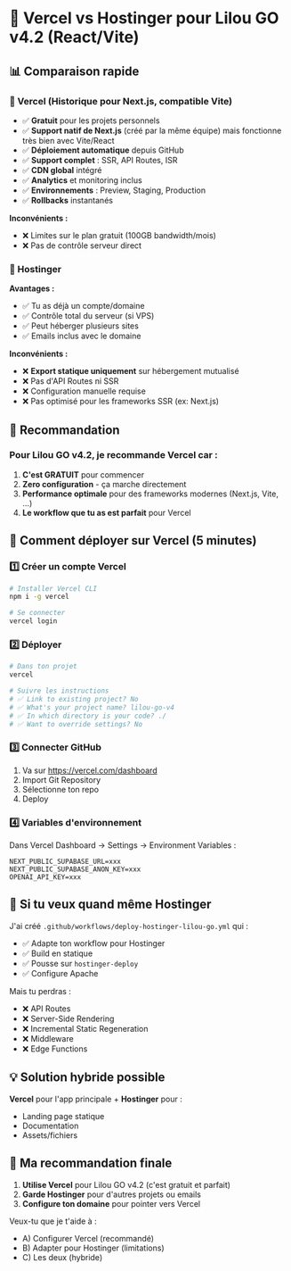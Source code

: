 # 🤔 Vercel vs Hostinger pour Lilou GO v4.2 (React/Vite)

## 📊 Comparaison rapide

### 🚀 Vercel (Historique pour Next.js, compatible Vite)

- ✅ **Gratuit** pour les projets personnels
- ✅ **Support natif de Next.js** (créé par la même équipe) mais fonctionne très bien avec Vite/React
- ✅ **Déploiement automatique** depuis GitHub
- ✅ **Support complet** : SSR, API Routes, ISR
- ✅ **CDN global** intégré
- ✅ **Analytics** et monitoring inclus
- ✅ **Environnements** : Preview, Staging, Production
- ✅ **Rollbacks** instantanés

**Inconvénients :**
- ❌ Limites sur le plan gratuit (100GB bandwidth/mois)
- ❌ Pas de contrôle serveur direct

### 🏢 Hostinger

**Avantages :**
- ✅ Tu as déjà un compte/domaine
- ✅ Contrôle total du serveur (si VPS)
- ✅ Peut héberger plusieurs sites
- ✅ Emails inclus avec le domaine

**Inconvénients :**
- ❌ **Export statique uniquement** sur hébergement mutualisé
- ❌ Pas d'API Routes ni SSR
- ❌ Configuration manuelle requise
- ❌ Pas optimisé pour les frameworks SSR (ex: Next.js)

## 🎯 Recommandation

### Pour Lilou GO v4.2, je recommande **Vercel** car :

1. **C'est GRATUIT** pour commencer
2. **Zero configuration** - ça marche directement
3. **Performance optimale** pour des frameworks modernes (Next.js, Vite, ...)
4. **Le workflow que tu as est parfait** pour Vercel

## 🚀 Comment déployer sur Vercel (5 minutes)

### 1️⃣ Créer un compte Vercel
```bash
# Installer Vercel CLI
npm i -g vercel

# Se connecter
vercel login
```

### 2️⃣ Déployer
```bash
# Dans ton projet
vercel

# Suivre les instructions
# ✅ Link to existing project? No
# ✅ What's your project name? lilou-go-v4
# ✅ In which directory is your code? ./
# ✅ Want to override settings? No
```

### 3️⃣ Connecter GitHub
1. Va sur https://vercel.com/dashboard
2. Import Git Repository
3. Sélectionne ton repo
4. Deploy

### 4️⃣ Variables d'environnement
Dans Vercel Dashboard → Settings → Environment Variables :
```
NEXT_PUBLIC_SUPABASE_URL=xxx
NEXT_PUBLIC_SUPABASE_ANON_KEY=xxx
OPENAI_API_KEY=xxx
```

## 🔄 Si tu veux quand même Hostinger

J'ai créé `.github/workflows/deploy-hostinger-lilou-go.yml` qui :
- ✅ Adapte ton workflow pour Hostinger
- ✅ Build en statique
- ✅ Pousse sur `hostinger-deploy`
- ✅ Configure Apache

Mais tu perdras :
- ❌ API Routes
- ❌ Server-Side Rendering
- ❌ Incremental Static Regeneration
- ❌ Middleware
- ❌ Edge Functions

## 💡 Solution hybride possible

**Vercel** pour l'app principale + **Hostinger** pour :
- Landing page statique
- Documentation
- Assets/fichiers

## 🤝 Ma recommandation finale

1. **Utilise Vercel** pour Lilou GO v4.2 (c'est gratuit et parfait)
2. **Garde Hostinger** pour d'autres projets ou emails
3. **Configure ton domaine** pour pointer vers Vercel

Veux-tu que je t'aide à :
- A) Configurer Vercel (recommandé) 
- B) Adapter pour Hostinger (limitations)
- C) Les deux (hybride)